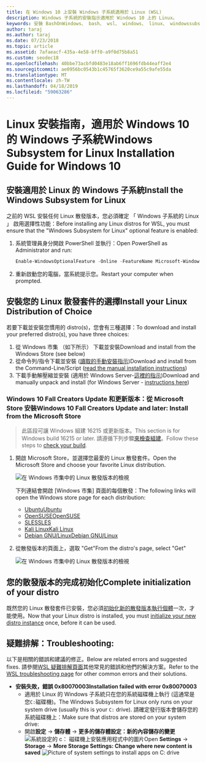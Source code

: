 ```yaml
---
title: 在 Windows 10 上安裝 Windows 子系統適用於 Linux (WSL)
description: Windows 子系統的安裝指示適用於 Windows 10 上的 Linux。
keywords: 安裝 BashOnWindows、 bash、 wsl、 windows、 linux、 windowssubsystem、 ubuntu、 debian、 suse、 windows 10 的 windows 子系統
author: taraj
ms.author: taraj
ms.date: 07/23/2018
ms.topic: article
ms.assetid: 7afaeacf-435a-4e58-bff0-a9f0d75b8a51
ms.custom: seodec18
ms.openlocfilehash: 40bbe73acbfd0483e18ab6ff1696fdb44eaff2e4
ms.sourcegitcommit: ae0956bc0543b1c45765f3620ce9a55c9afe55da
ms.translationtype: MT
ms.contentlocale: zh-TW
ms.lasthandoff: 04/18/2019
ms.locfileid: "59063286"
---
```

# <a name="windows-subsystem-for-linux-installation-guide-for-windows-10"></a><span data-ttu-id="080c1-104">Linux 安裝指南，適用於 Windows 10 的 Windows 子系統</span><span class="sxs-lookup"><span data-stu-id="080c1-104">Windows Subsystem for Linux Installation Guide for Windows 10</span></span>

## <a name="install-the-windows-subsystem-for-linux"></a><span data-ttu-id="080c1-105">安裝適用於 Linux 的 Windows 子系統</span><span class="sxs-lookup"><span data-stu-id="080c1-105">Install the Windows Subsystem for Linux</span></span>

<span data-ttu-id="080c1-106">之前的 WSL 安裝任何 Linux 散發版本，您必須確定 「 Windows 子系統的 Linux 」 啟用選擇性功能：</span><span class="sxs-lookup"><span data-stu-id="080c1-106">Before installing any Linux distros for WSL, you must ensure that the "Windows Subsystem for Linux" optional feature is enabled:</span></span>

1. <span data-ttu-id="080c1-107">系統管理員身分開啟 PowerShell 並執行：</span><span class="sxs-lookup"><span data-stu-id="080c1-107">Open PowerShell as Administrator and run:</span></span>
    ```powershell
    Enable-WindowsOptionalFeature -Online -FeatureName Microsoft-Windows-Subsystem-Linux
    ```

2. <span data-ttu-id="080c1-108">重新啟動您的電腦，當系統提示您。</span><span class="sxs-lookup"><span data-stu-id="080c1-108">Restart your computer when prompted.</span></span>

## <a name="install-your-linux-distribution-of-choice"></a><span data-ttu-id="080c1-109">安裝您的 Linux 散發套件的選擇</span><span class="sxs-lookup"><span data-stu-id="080c1-109">Install your Linux Distribution of Choice</span></span>
<span data-ttu-id="080c1-110">若要下載並安裝您慣用的 distro(s)，您會有三種選擇：</span><span class="sxs-lookup"><span data-stu-id="080c1-110">To download and install your preferred distro(s), you have three choices:</span></span>
1. <span data-ttu-id="080c1-111">從 Windows 市集 （如下所示） 下載並安裝</span><span class="sxs-lookup"><span data-stu-id="080c1-111">Download and install from the Windows Store (see below)</span></span>
1. <span data-ttu-id="080c1-112">從命令列/指令下載並安裝 ([讀取的手動安裝指示](install-manual.md))</span><span class="sxs-lookup"><span data-stu-id="080c1-112">Download and install from the Command-Line/Script ([read the manual installation instructions](install-manual.md))</span></span>
1. <span data-ttu-id="080c1-113">下載手動解壓縮並安裝 (適用於 Windows Server-[這裡的指示](install-on-server.md))</span><span class="sxs-lookup"><span data-stu-id="080c1-113">Download and manually unpack and install (for Windows Server - [instructions here](install-on-server.md))</span></span>

### <a name="windows-10-fall-creators-update-and-later-install-from-the-microsoft-store"></a><span data-ttu-id="080c1-114">Windows 10 Fall Creators Update 和更新版本：從 Microsoft Store 安裝</span><span class="sxs-lookup"><span data-stu-id="080c1-114">Windows 10 Fall Creators Update and later: Install from the Microsoft Store</span></span>

> <span data-ttu-id="080c1-115">此區段可讓 Windows 組建 16215 或更新版本。</span><span class="sxs-lookup"><span data-stu-id="080c1-115">This section is for Windows build 16215 or later.</span></span>  <span data-ttu-id="080c1-116">請遵循下列步驟[來檢查組建](troubleshooting.md#check-your-build-number)。</span><span class="sxs-lookup"><span data-stu-id="080c1-116">Follow these steps to [check your build](troubleshooting.md#check-your-build-number).</span></span> 

1. <span data-ttu-id="080c1-117">開啟 Microsoft Store，並選擇您最愛的 Linux 散發套件。</span><span class="sxs-lookup"><span data-stu-id="080c1-117">Open the Microsoft Store and choose your favorite Linux distribution.</span></span>

    ![在 Windows 市集中的 Linux 散發版本的檢視](media/store.png)

    <span data-ttu-id="080c1-119">下列連結會開啟 [Windows 市集] 頁面的每個散發：</span><span class="sxs-lookup"><span data-stu-id="080c1-119">The following links will open the Windows store page for each distribution:</span></span>

    * [<span data-ttu-id="080c1-120">Ubuntu</span><span class="sxs-lookup"><span data-stu-id="080c1-120">Ubuntu</span></span>](https://www.microsoft.com/store/p/ubuntu/9nblggh4msv6)
    * [<span data-ttu-id="080c1-121">OpenSUSE</span><span class="sxs-lookup"><span data-stu-id="080c1-121">OpenSUSE</span></span>](https://www.microsoft.com/store/apps/9njvjts82tjx)
    * [<span data-ttu-id="080c1-122">SLES</span><span class="sxs-lookup"><span data-stu-id="080c1-122">SLES</span></span>](https://www.microsoft.com/store/apps/9p32mwbh6cns)
    * [<span data-ttu-id="080c1-123">Kali Linux</span><span class="sxs-lookup"><span data-stu-id="080c1-123">Kali Linux</span></span>](https://www.microsoft.com/store/apps/9PKR34TNCV07)
    * [<span data-ttu-id="080c1-124">Debian GNU/Linux</span><span class="sxs-lookup"><span data-stu-id="080c1-124">Debian GNU/Linux</span></span>](https://www.microsoft.com/store/apps/9MSVKQC78PK6)

1. <span data-ttu-id="080c1-125">從散發版本的頁面上，選取 "Get"</span><span class="sxs-lookup"><span data-stu-id="080c1-125">From the distro's page, select "Get"</span></span>

    ![在 Windows 市集中的 Linux 散發版本的檢視](media/UbuntuStore.png)

## <a name="complete-initialization-of-your-distro"></a><span data-ttu-id="080c1-127">您的散發版本的完成初始化</span><span class="sxs-lookup"><span data-stu-id="080c1-127">Complete initialization of your distro</span></span>
<span data-ttu-id="080c1-128">既然您的 Linux 散發套件已安裝，您必須[初始化新的散發版本執行個體](initialize-distro.md)一次，才能使用。</span><span class="sxs-lookup"><span data-stu-id="080c1-128">Now that your Linux distro is installed, you must [initialize your new distro instance](initialize-distro.md) once, before it can be used.</span></span>

## <a name="troubleshooting"></a><span data-ttu-id="080c1-129">疑難排解：</span><span class="sxs-lookup"><span data-stu-id="080c1-129">Troubleshooting:</span></span> 

<span data-ttu-id="080c1-130">以下是相關的錯誤和建議的修正。</span><span class="sxs-lookup"><span data-stu-id="080c1-130">Below are related errors and suggested fixes.</span></span> <span data-ttu-id="080c1-131">請參閱[WSL 疑難排解頁面](troubleshooting.md)其他常見的錯誤和他們的解決方案。</span><span class="sxs-lookup"><span data-stu-id="080c1-131">Refer to the [WSL troubleshooting page](troubleshooting.md) for other common errors and their solutions.</span></span>

* <span data-ttu-id="080c1-132">**安裝失敗，錯誤 0x80070003**</span><span class="sxs-lookup"><span data-stu-id="080c1-132">**Installation failed with error 0x80070003**</span></span>
    * <span data-ttu-id="080c1-133">適用於 Linux 的 Windows 子系統只在您的系統磁碟機上執行 (這通常是您`C:`磁碟機)。</span><span class="sxs-lookup"><span data-stu-id="080c1-133">The Windows Subsystem for Linux only runs on your system drive (usually this is your `C:` drive).</span></span> <span data-ttu-id="080c1-134">請確定發行版本會儲存您的系統磁碟機上：</span><span class="sxs-lookup"><span data-stu-id="080c1-134">Make sure that distros are stored on your system drive:</span></span>  
    * <span data-ttu-id="080c1-135">開啟**設定** -> **儲存體** -> **更多的儲存體設定：新的內容儲存的變更**
    ![系統設定的 c： 磁碟機上安裝應用程式中的圖片](media/AppStorage.png)</span><span class="sxs-lookup"><span data-stu-id="080c1-135">Open **Settings** -> **Storage** -> **More Storage Settings: Change where new content is saved**
![Picture of system settings to install apps on C: drive](media/AppStorage.png)</span></span>
